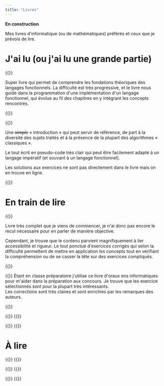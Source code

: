 ```yaml
---
title: "Livres"
---
```



**En construction**

Mes livres d'informatique (ou de mathématiques) préférés et ceux que je prévois de lire.

# J'ai lu (ou j'ai lu une grande partie)

{{<book src="types_and_programming.jpg" title="***Types and Programming Languages*** (TAPL) par [Benjamin C. Pierce](https://www.cis.upenn.edu/~bcpierce/)">}}

Super livre qui permet de comprendre les fondations théoriques des langages fonctionnels. La difficulté est très progressive, et le livre nous guide dans la programmation d'une implémentation d'un langage fonctionnel, qui évolue au fil des chapitres en y intégrant les concepts rencontrés.

{{</book>}}

{{<book src="cormen.jpg" title="***Introduction to Algorithms*** (CLRS) par [Thomas H. Cormen](https://www.cs.dartmouth.edu/~thc/), [Charles E. Leiserson](https://people.csail.mit.edu/cel/), [Ronald L. Rivest](http://people.csail.mit.edu/rivest/) et [Clifford Stein](https://www.columbia.edu/~cs2035/)">}}

Une ~~simple~~ « introduction » qui peut servir de référence, de part à la diversité des sujets traités et à la présence de la plupart des algorithmes « classiques ».

Le tout écrit en pseudo-code très clair qui peut être facilement adapté à un langage impératif (et souvant à un langage fonctionnel).

Les solutions aux exercices ne sont pas directement dans le livre mais on en trouve en ligne.

{{</book>}}

# En train de lire
{{<book src="calculabilite.jpg" title="***Calculabilité*** par [Benoît Monin](https://www.lacl.fr/~benoit.monin/) et [Ludovic Patey](https://ludovicpatey.com/)">}}

Livre très complet que je viens de commencer, je n'ai donc pas encore le recul nécessaire pour en parler de manière objective.

Cependant, je trouve que le contenu parvient magnifiquement à lier accessibilité et rigueur. Le tout ponctué d'exercices corrigés qui selon la difficulté permettent de mettre en application les concepts tout en vérifiant la compréhension ou de se casser la tête sur des exercices compliqués.


{{</book>}}


{{<book src="les_clefs.jpg" title="***Les clefs pour l'info*** par Ismael Belghiti, [Roger Mansuy](https://www.rogermansuy.fr/) et [Jill-Jênn Vie](https://jjv.ie/)">}}
Étant en classe préparatoire j'utilise ce livre d'oraux ens informatiques pour m'aider dans la préparation aux concours. Je trouve que les exercice sélectionnés sont pour la plupart très intéressants. <br>
Les corrections sont très claires et sont enrichies par les remarques des auteurs.

{{</book>}}

{{<book src="functional_data.jpg" title="***Purely Functional Data Structures*** par [Chris Okasaki](https://scholar.google.com/citations?user=kFuAy9wAAAAJ)">}}
{{</book>}}

{{<book src="point_aveugle.jpg" title="***Le Point Aveugle*** par [Jean-Yves Girard](https://girard.perso.math.cnrs.fr/Accueil.html)">}}
{{</book>}}


# À lire

{{<book src="categories.jpg" title="***Categories for the Working Mathematician*** par Saunders Mac Lane">}}
{{</book>}}

{{<book src="topoi.jpg" title="***Topoi*** par [Robert Goldblatt](https://homepages.ecs.vuw.ac.nz/~rob/)">}}
{{</book>}}

{{<book src="strings.jpg" title="***Algorithms on Strings, Trees, and Sequences*** par [Dan Gusfield](https://csiflabs.cs.ucdavis.edu/~gusfield/)">}}
{{</book>}}

